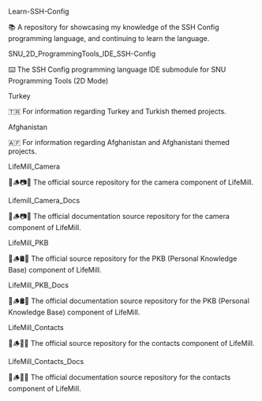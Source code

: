 
Learn-SSH-Config

📚️ A repository for showcasing my knowledge of the SSH Config programming language, and continuing to learn the language. 

SNU_2D_ProgrammingTools_IDE_SSH-Config

⌨️ The SSH Config programming language IDE submodule for SNU Programming Tools (2D Mode)

Turkey

🇹🇷️ For information regarding Turkey and Turkish themed projects.

Afghanistan

🇦🇫️ For information regarding Afghanistan and Afghanistani themed projects.

LifeMill_Camera

🧬️🪵️📷️💾️ The official source repository for the camera component of LifeMill.

Lifemill_Camera_Docs

🧬️🪵️📷️📖️ The official documentation source repository for the camera component of LifeMill.

LifeMill_PKB

🧬️🪵️🛢️💾️ The official source repository for the PKB (Personal Knowledge Base) component of LifeMill.

LifeMill_PKB_Docs

🧬️🪵️🛢️📖️ The official documentation source repository for the PKB (Personal Knowledge Base) component of LifeMill.

LifeMill_Contacts

🧬️🪵️👤️💾️ The official source repository for the contacts component of LifeMill.

LifeMill_Contacts_Docs

🧬️🪵️👤️📖️ The official documentation source repository for the contacts component of LifeMill.

